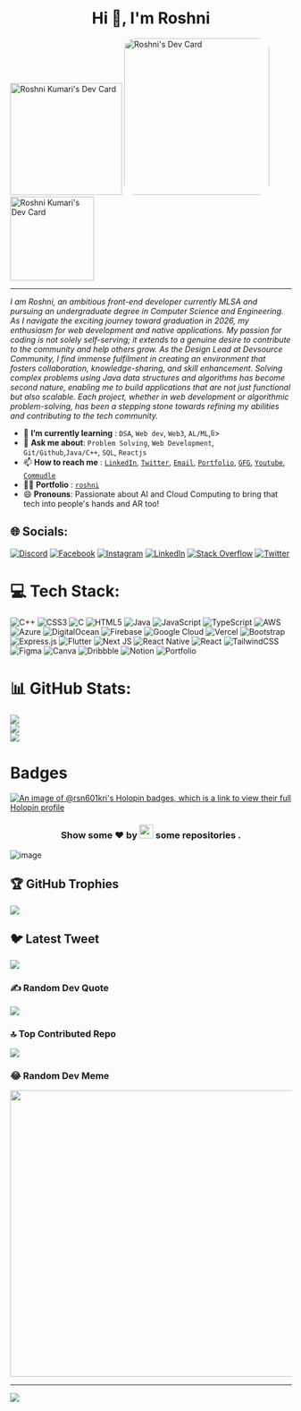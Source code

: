 <h1 align="center">Hi 👋, I'm Roshni </h1>

<p  align="top">
 <a href="https://app.daily.dev/roshni__06"><img src="https://api.daily.dev/devcards/c4b8f03d113849a987255876c163ff2c.png?r=odl" width="200" alt="Roshni Kumari's Dev Card"/></a>
 <img src="https://github.com/RSN601KRI/RSN601KRI/assets/106860359/200a0395-ff26-4504-818c-73c4fe4dfd96" width="260" height="280" style="border-radius: 20px;"  alt="Roshni's Dev Card"/>
   <img src="https://github.com/RSN601KRI/RSN601KRI/assets/106860359/a81cb39c-299e-423d-89e6-c1c0eb0721fa" width="150" alt="Roshni Kumari's Dev Card"/>
<!--  Roshni -->
</p>

---

<p><i> I am Roshni, an ambitious front-end developer currently MLSA and pursuing an undergraduate degree in Computer Science and Engineering. As I navigate the exciting journey toward graduation in 2026, my enthusiasm for web development and native applications. My passion for coding is not solely self-serving; it extends to a genuine desire to contribute to the community and help others grow. As the Design Lead at Devsource Community, I find immense fulfilment in creating an environment that fosters collaboration, knowledge-sharing, and skill enhancement. Solving complex problems using Java data structures and algorithms has become second nature, enabling me to build applications that are not just functional but also scalable. Each project, whether in web development or algorithmic problem-solving, has been a stepping stone towards refining my abilities and contributing to the tech community. </b> </i></p>
<ul>
<li> 🌱 <b>I’m currently learning</b> : <code>DSA</code>, <code>Web dev</code>, <code>Web3</code>, <code>AL/ML</code>,li>
<li> 💬 <b>Ask me about</b>: <code>Problem Solving</code>, <code>Web Development</code>, <code>Git/Github</code>,<code>Java/C++</code>, <code>SQL</code>, <code>Reactjs</code></</li>
<li> 📫 <b>How to reach me</b> : <code><a href="https://www.linkedin.com/in/suraj-kumar-sharma-0349051a8/">LinkedIn</a></code>, <code><a href="https://twitter.com/RoshniK29147303">Twitter</a></code>, <code><a href="https://mail.google.com/mail/u/0/#inbox?compose=new:">Email</a></code>, <code><a href="https://portfolio-sigma-jade-52.vercel.app/">Portfolio</a></code>, <code><a href="https://auth.geeksforgeeks.org/user/roshanikumac31e">GFG</a></code>, <code><a href="https://youtube.com/@roshnikum_11">Youtube</a></code>, <code><a href="https://www.commudle.com/users/roshnik_11">Commudle</a></code></li>
<li> 👩‍💻 <b>Portfolio</b> : <code><a href="https://linktr.ee/roshniikri">roshni</a></code></li>
<li> 😄 <b>Pronouns</b>: Passionate about AI and Cloud Computing to bring that tech into people's hands and AR too!
<!-- <li> ⚡ <b>Fun fact</b> : </li> -->
</ul>


## 🌐 Socials:
[![Discord](https://img.shields.io/badge/Discord-%237289DA.svg?logo=discord&logoColor=white)](https://discord.gg/roshnii89Pz#3197) [![Facebook](https://img.shields.io/badge/Facebook-%231877F2.svg?logo=Facebook&logoColor=white)](https://facebook.com/https://www.facebook.com/profile.php?id=100081566097553&mibextid=ZbWKwL) [![Instagram](https://img.shields.io/badge/Instagram-%23E4405F.svg?logo=Instagram&logoColor=white)](https://instagram.com/https://www.instagram.com/roshnikumari4035) [![LinkedIn](https://img.shields.io/badge/LinkedIn-%230077B5.svg?logo=linkedin&logoColor=white)](https://linkedin.com/in/https://www.linkedin.com/in/roshnikumari1) [![Stack Overflow](https://img.shields.io/badge/-Stackoverflow-FE7A16?logo=stack-overflow&logoColor=white)](https://stackoverflow.com/users/https://stackoverflow.com/users/21072865/roshni-kumari) [![Twitter](https://img.shields.io/badge/Twitter-%231DA1F2.svg?logo=Twitter&logoColor=white)](https://twitter.com/https://twitter.com/RoshniK29147303) 

# 💻 Tech Stack:
![C++](https://img.shields.io/badge/c++-%2300599C.svg?style=for-the-badge&logo=c%2B%2B&logoColor=white) ![CSS3](https://img.shields.io/badge/css3-%231572B6.svg?style=for-the-badge&logo=css3&logoColor=white) ![C](https://img.shields.io/badge/c-%2300599C.svg?style=for-the-badge&logo=c&logoColor=white) ![HTML5](https://img.shields.io/badge/html5-%23E34F26.svg?style=for-the-badge&logo=html5&logoColor=white) ![Java](https://img.shields.io/badge/java-%23ED8B00.svg?style=for-the-badge&logo=java&logoColor=white) ![JavaScript](https://img.shields.io/badge/javascript-%23323330.svg?style=for-the-badge&logo=javascript&logoColor=%23F7DF1E) ![TypeScript](https://img.shields.io/badge/typescript-%23007ACC.svg?style=for-the-badge&logo=typescript&logoColor=white) ![AWS](https://img.shields.io/badge/AWS-%23FF9900.svg?style=for-the-badge&logo=amazon-aws&logoColor=white) ![Azure](https://img.shields.io/badge/azure-%230072C6.svg?style=for-the-badge&logo=azure-devops&logoColor=white) ![DigitalOcean](https://img.shields.io/badge/DigitalOcean-%230167ff.svg?style=for-the-badge&logo=digitalOcean&logoColor=white) ![Firebase](https://img.shields.io/badge/firebase-%23039BE5.svg?style=for-the-badge&logo=firebase) ![Google Cloud](https://img.shields.io/badge/Google%20Cloud-%234285F4.svg?style=for-the-badge&logo=google-cloud&logoColor=white) ![Vercel](https://img.shields.io/badge/vercel-%23000000.svg?style=for-the-badge&logo=vercel&logoColor=white) ![Bootstrap](https://img.shields.io/badge/bootstrap-%23563D7C.svg?style=for-the-badge&logo=bootstrap&logoColor=white) ![Express.js](https://img.shields.io/badge/express.js-%23404d59.svg?style=for-the-badge&logo=express&logoColor=%2361DAFB) ![Flutter](https://img.shields.io/badge/Flutter-%2302569B.svg?style=for-the-badge&logo=Flutter&logoColor=white) ![Next JS](https://img.shields.io/badge/Next-black?style=for-the-badge&logo=next.js&logoColor=white) ![React Native](https://img.shields.io/badge/react_native-%2320232a.svg?style=for-the-badge&logo=react&logoColor=%2361DAFB) ![React](https://img.shields.io/badge/react-%2320232a.svg?style=for-the-badge&logo=react&logoColor=%2361DAFB) ![TailwindCSS](https://img.shields.io/badge/tailwindcss-%2338B2AC.svg?style=for-the-badge&logo=tailwind-css&logoColor=white) 	![Figma](https://img.shields.io/badge/figma-%23F24E1E.svg?style=for-the-badge&logo=figma&logoColor=white) ![Canva](https://img.shields.io/badge/Canva-%2300C4CC.svg?style=for-the-badge&logo=Canva&logoColor=white) ![Dribbble](https://img.shields.io/badge/Dribbble-EA4C89?style=for-the-badge&logo=dribbble&logoColor=white) ![Notion](https://img.shields.io/badge/Notion-%23000000.svg?style=for-the-badge&logo=notion&logoColor=white) ![Portfolio](https://img.shields.io/badge/Portfolio-%23000000.svg?style=for-the-badge&logo=firefox&logoColor=#FF7139)
# 📊 GitHub Stats:
![](https://github-readme-stats.vercel.app/api?username=RSN601KRI&theme=dark&hide_border=false&include_all_commits=true&count_private=true)<br/>
![](https://github-readme-streak-stats.herokuapp.com/?user=RSN601KRI&theme=dark&hide_border=false)<br/>
![](https://github-readme-stats.vercel.app/api/top-langs/?username=RSN601KRI&theme=dark&hide_border=false&include_all_commits=true&count_private=true&layout=compact)

# Badges 

[![An image of @rsn601kri's Holopin badges, which is a link to view their full Holopin profile](https://holopin.me/rsn601kri)](https://holopin.io/@rsn601kri)

<h3 align="center">Show some ❤ by <img src="https://imgur.com/o7ncZFp.jpg" height=25px width=25px> some repositories .</h3>

![image](https://github.githubassets.com/images/modules/site/home/footer-illustration.svg)

## 🏆 GitHub Trophies
![](https://github-profile-trophy.vercel.app/?username=RSN601KRI&theme=radical&no-frame=false&no-bg=false&margin-w=4)

## 🐦 Latest Tweet
[![](https://gtce.itsvg.in/api?username=https://twitter.com/RoshniK29147303)](https://github.com/VishwaGauravIn/github-twitter-card-embed)

### ✍️ Random Dev Quote
![](https://quotes-github-readme.vercel.app/api?type=horizontal&theme=radical)

### 🔝 Top Contributed Repo
![](https://github-contributor-stats.vercel.app/api?username=RSN601KRI&limit=5&theme=dark&combine_all_yearly_contributions=true)

### 😂 Random Dev Meme
<img src="https://rm.up.railway.app/" width="512px"/>

---
[![](https://visitcount.itsvg.in/api?id=RSN601KRI&icon=0&color=0)](https://visitcount.itsvg.in)

<!-- Proudly created with GPRM ( https://gprm.itsvg.in ) -->




